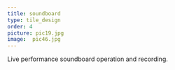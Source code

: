 ```yaml
---
title: soundboard
type: tile_design
order: 4
picture: pic19.jpg
image:  pic46.jpg
---
```

Live performance soundboard operation and recording.
